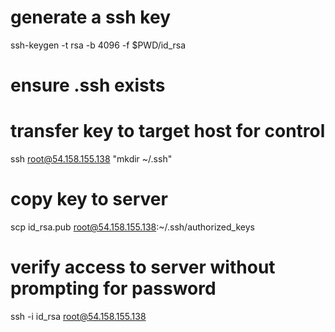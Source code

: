 # generate a ssh key

ssh-keygen -t rsa -b 4096 -f $PWD/id_rsa

# ensure .ssh exists

# transfer key to target host for control

ssh root@54.158.155.138 "mkdir ~/.ssh"

# copy key to server

scp id_rsa.pub root@54.158.155.138:~/.ssh/authorized_keys

# verify access to server without prompting for password

ssh -i id_rsa root@54.158.155.138